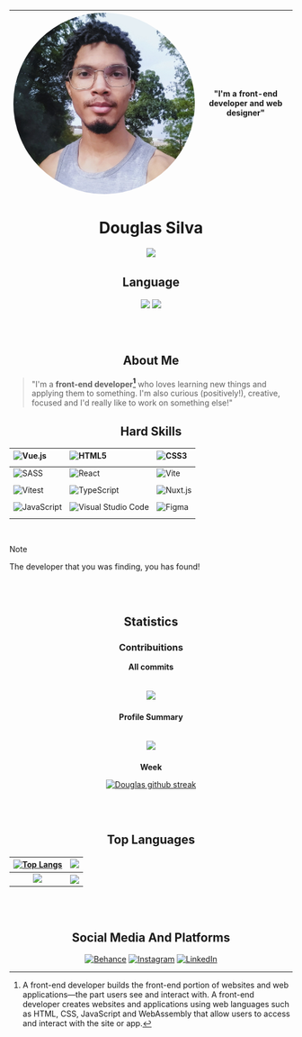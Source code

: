 <div align="center">

<img alt="Photo by Front-end developer and web designer Douglas Silva" src="./assets/images/me.jpg" style="border-radius: 100%; aspect-ratio: 4/4; width: 100svw; display: block;" /> | <span style="display: block;">"I'm a front-end developer and web designer"</span>
-:|-

<h1>Douglas Silva</h1>
</div>

<div align="center">
  <img height="30svh" src="https://forthebadge.com/images/featured/featured-uses-html.svg" />
</div>

<h2 align="center">Language</h2>
<div align="center">
  
[![](https://img.shields.io/badge/ENGLISH-active-cyan.svg)](#)
[![](https://img.shields.io/badge/PORTUGUESE-inactive-white.svg)](./dist/pt-br/README.md)
</div>

<br/>
<br/>

<h2 align="center">About Me</h2>

> "I'm a <strong>front-end developer[^1]</strong> who loves learning new things and applying them to something. I'm also curious (positively!), creative, focused and I'd really like to work on something else!"
> <br/>

<h2 align="center">Hard Skills</h2>
<div align="center">

|           <img align="left" height="25svh" alt="Vue.js" src="https://img.shields.io/badge/Vue.js-4FC08D.svg?style=for-the-badge&logo=vuedotjs&logoColor=white" /> |                                            <img align="left" height="25svh" alt="HTML5" src="https://img.shields.io/badge/HTML5-E34F26.svg?style=for-the-badge&logo=HTML5&logoColor=white" /> | <img align="left" height="25svh" alt="CSS3" src="https://img.shields.io/badge/CSS3-1572B6.svg?style=for-the-badge&logo=CSS3&logoColor=white" />            |
| ----------------------------------------------------------------------------------------------------------------------------------------------------------------: | --------------------------------------------------------------------------------------------------------------------------------------------------------------------------------------------: | ---------------------------------------------------------------------------------------------------------------------------------------------------------- |
|                   <img align="left" height="25svh" alt="SASS" src="https://img.shields.io/badge/Sass-CC6699.svg?style=for-the-badge&logo=Sass&logoColor=white" /> |                                            <img align="left" height="25svh" alt="React" src="https://img.shields.io/badge/React-61DAFB.svg?style=for-the-badge&logo=React&logoColor=black" /> | <img align="left" height="25svh" alt="Vite" src="https://img.shields.io/badge/Vite-646CFF.svg?style=for-the-badge&logo=Vite&logoColor=white" />            |
|             <img align="left" height="25svh" alt="Vitest" src="https://img.shields.io/badge/Vitest-6E9F18.svg?style=for-the-badge&logo=Vitest&logoColor=white" /> |                             <img align="left" height="25svh" alt="TypeScript" src="https://img.shields.io/badge/TypeScript-3178C6.svg?style=for-the-badge&logo=TypeScript&logoColor=white" /> | <img align="left" height="25svh" alt="Nuxt.js" src="https://img.shields.io/badge/Nuxt.js-00DC82.svg?style=for-the-badge&logo=nuxtdotjs&logoColor=white" /> |
| <img align="left" height="25svh" alt="JavaScript" src="https://img.shields.io/badge/JavaScript-F7DF1E.svg?style=for-the-badge&logo=JavaScript&logoColor=black" /> | <img align="left" height="25svh" alt="Visual Studio Code" src="https://img.shields.io/badge/Visual%20Studio%20Code-007ACC.svg?style=for-the-badge&logo=Visual-Studio-Code&logoColor=white" /> | <img align="left" height="25svh" alt="Figma" src="https://img.shields.io/badge/Figma-F24E1E.svg?style=for-the-badge&logo=Figma&logoColor=white" />         |

</div>
<br/>

> [!NOTE]
> The developer that you was finding, you has found!

<br>
<br>
<h2 align="center">Statistics</h2>

<h3 align="center">Contribuitions</h3>
  <div align="center">
  <p><strong>All commits</strong></p>
  
  ![](https://github-readme-stats.vercel.app/api?username=devdouglasgfs&theme=tokyonight&show_icons=true&count_private=true&locale=en&cache_seconds=14400&include_all_commits=true&rank_icon=github")
  ---
  <p><strong>Profile Summary</strong></p>
  
  ![](http://github-profile-summary-cards.vercel.app/api/cards/profile-details?username=devdouglasgfs&theme=tokyonight&locale)
  ---
  <p><strong>Week</strong></p>
  
  [![Douglas github streak](https://github-readme-streak-stats.herokuapp.com/?user=devdouglasgfs&theme=tokyonight)](https://github.com/DenverCoder1/github-readme-streak-stats)
  </div>
<br/>
<br/>

<h2 align="center">Top Languages</h2>
<div align="center">
  
  | [![Top Langs](https://github-readme-stats.vercel.app/api/top-langs/?username=devdouglasgfs&theme=tokyonight&layout=compact)](https://github.com/anuraghazra/github-readme-stats)| ![](http://github-profile-summary-cards.vercel.app/api/cards/repos-per-language?username=devdouglasgfs&theme=tokyonight)|
|:-:|:-:|
| ![](http://github-profile-summary-cards.vercel.app/api/cards/most-commit-language?username=devdouglasgfs&theme=tokyonight)|<img align="center" src="https://forthebadge.com/images/featured/featured-built-with-love.svg" />|
</div>

<br>
<br>
<h2 align="center">Social Media And Platforms</h2>
<div align="center">
  
[![Behance](https://img.shields.io/badge/Behance-1769FF.svg?style=for-the-badge&logo=Behance&logoColor=white)](https://www.behance.net/devdouglassilva)
[![Instagram](https://img.shields.io/badge/Instagram-E4405F.svg?style=for-the-badge&logo=Instagram&logoColor=white)](https://instagram.com/douglassilva_developer)
[![LinkedIn](https://img.shields.io/badge/LinkedIn-0A66C2.svg?style=for-the-badge&logo=LinkedIn&logoColor=white)](https://www.linkedin.com/in/developer-douglas-silva)
</div>

[^1]: A front-end developer builds the front-end portion of websites and web applications—the part users see and interact with. A front-end developer creates websites and applications using web languages such as HTML, CSS, JavaScript and WebAssembly that allow users to access and interact with the site or app.
